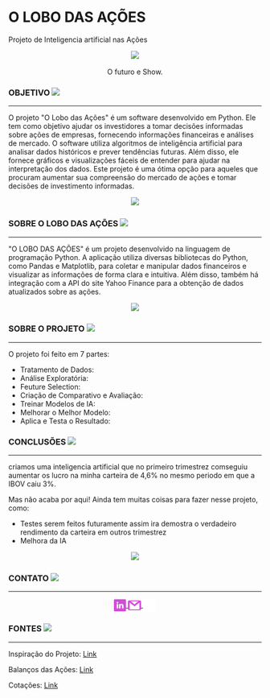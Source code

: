 # O LOBO DAS AÇÕES
Projeto de Inteligencia artificial nas Ações


<p align= "center">
<img src="https://github.com/Andersonpinaj1/O_LOBO_DAS_ACOES/blob/main/mestre.gif" min-width="300px" max-width="200px" width="750px" > 
</p>
<p align= "center">
O futuro e Show.
</p>

 

### **OBJETIVO** <img width="30px" src="https://github.com/Andersonpinaj1/O_LOBO_DAS_ACOES/blob/main/money1o.gif" /> 
***
O projeto "O Lobo das Ações" é um software desenvolvido em Python. Ele tem como objetivo ajudar os investidores a tomar decisões informadas sobre ações de empresas, fornecendo informações financeiras e análises de mercado. O software utiliza algoritmos de inteligência artificial para analisar dados históricos e prever tendências futuras. Além disso, ele fornece gráficos e visualizações fáceis de entender para ajudar na interpretação dos dados. Este projeto é uma ótima opção para aqueles que procuram aumentar sua compreensão do mercado de ações e tomar decisões de investimento informadas.

<p align= "center">
<img src="https://github.com/Andersonpinaj1/O_LOBO_DAS_ACOES/blob/main/jogando%20money.gif" min-width="500px" max-width="400px" width="400px" >
</p>

 
 ### **SOBRE O LOBO DAS AÇÕES** <img width="30px" src="https://github.com/Andersonpinaj1/O_LOBO_DAS_ACOES/blob/main/money1o.gif" />  
***
"O LOBO DAS AÇÕES" é um projeto desenvolvido na linguagem de programação Python. A aplicação utiliza diversas bibliotecas do Python, como Pandas e Matplotlib, para coletar e manipular dados financeiros e visualizar as informações de forma clara e intuitiva. Além disso, também há integração com a API do site Yahoo Finance para a obtenção de dados atualizados sobre as ações.


<p align= "center">
<img src="https://github.com/Andersonpinaj1/O_LOBO_DAS_ACOES/blob/main/giphy.gif" min-width="400px" max-width="300px" width="300px" >
</p>

 ### **SOBRE O PROJETO** <img width="30px" src="https://github.com/Andersonpinaj1/O_LOBO_DAS_ACOES/blob/main/money1o.gif" />  
***
O projeto foi feito em 7 partes: 

- Tratamento de Dados:
- Análise Exploratória:
- Feuture Selection:
- Criação de Comparativo e Avaliação:
- Treinar Modelos de IA:
- Melhorar o Melhor Modelo:
- Aplica e Testa o Resultado:
  

### **CONCLUSÕES** <img width="30px" src="https://github.com/Andersonpinaj1/O_LOBO_DAS_ACOES/blob/main/money1o.gif" /> 
***
criamos uma inteligencia artificial que no primeiro trimestrez comseguiu aumentar os lucro na minha carteira de 4,6% no mesmo periodo em que a IBOV caiu 3%.

Mas não acaba por aqui! Ainda tem muitas coisas para fazer nesse projeto, como:

- Testes serem feitos futuramente assim ira demostra o verdadeiro rendimento da carteira em outros trimestrez
- Melhora da IA

<p align= "center">
<img src="https://github.com/Andersonpinaj1/O_LOBO_DAS_ACOES/blob/main/dance.gif" min-width="400px" max-width="300px" width="300px" >
</p>

 

### **CONTATO** <img width="30px" src="https://github.com/Andersonpinaj1/O_LOBO_DAS_ACOES/blob/main/money1o.gif" /> 
***


<p align="center"> <a  href="https://www.linkedin.com/in/marivaldotorres/">
 </p>

 <p align="center">
<a  href="https://www.linkedin.com/in/anderson-pina/">
    <img align="center"alt="Junior Torres | Linkedin" target="_blank" width="24px" src="https://github.com/JuniorTorresMTJ/TowerBank/blob/main/img/linkedin.png" />
  </a>

  <a href="mailto:andersonpinajr@gmail.com">
    <img align="center" alt="Junior Torres | Gmail" target="_blank" width="26px" src="https://github.com/JuniorTorresMTJ/TowerBank/blob/main/img/gmail.png" />
  </a>
  <a href="https://github.com/Andersonpinaj1">
    <img align="center" alt="Junior Torres | Github" target="_blank" width="26px" src="https://github.com/JuniorTorresMTJ/Projeto_DeuPositivo/blob/main/image/github.svg" />
  </a>
 </p>


### **FONTES** <img width="30px" src="https://github.com/Andersonpinaj1/O_LOBO_DAS_ACOES/blob/main/money1o.gif" /> 
***

Inspiração do Projeto: [Link](https://medium.com/swlh/teaching-a-machine-to-trade-stocks-like-warren-buffett-part-i-445849b208c6)

Balanços das Ações: [Link](https://fundamentus.com.br/index.php)

Cotações: [Link](https://docs.google.com/spreadsheets/d/1SGVJErqwz9UofhznRdDtZeau3KMdR74v/edit#gid=2089323961)
 
